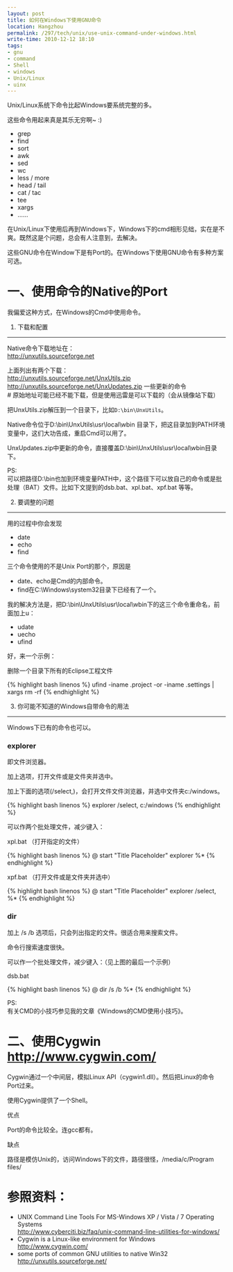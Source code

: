 ```yaml
---
layout: post
title: 如何在Windows下使用GNU命令
location: Hangzhou
permalink: /297/tech/unix/use-unix-command-under-windows.html
write-time: 2010-12-12 18:10
tags:
- gnu
- command
- Shell
- windows
- Unix/Linux
- uinx
---
```


Unix/Linux系统下命令比起Windows要系统完整的多。

这些命令用起来真是其乐无穷啊~ :)

- grep
- find
- sort
- awk
- sed
- wc
- less / more
- head / tail
- cat / tac
- tee
- xargs
- ……

在Unix/Linux下使用后再到Windows下，Windows下的cmd相形见绌，实在是不爽。既然这是个问题，总会有人注意到，去解决。

这些GNU命令在Window下是有Port的。在Windows下使用GNU命令有多种方案可选。

一、使用命令的Native的Port
=================================

我偏爱这种方式，在Windows的Cmd中使用命令。

1. 下载和配置
-------------------

Native命令下载地址在：  
<http://unxutils.sourceforge.net>

上面列出有两个下载：  
<http://unxutils.sourceforge.net/UnxUtils.zip>  
<http://unxutils.sourceforge.net/UnxUpdates.zip> 一些更新的命令    
\# 原始地址可能已经不能下载，但是使用迅雷是可以下载的（会从镜像站下载）

把UnxUtils.zip解压到一个目录下，比如`D:\bin\UnxUtils`。

Native命令位于D:\bin\UnxUtils\usr\local\wbin 目录下，把这目录加到PATH环境变量中，这们大功告成，重启Cmd可以用了。

UnxUpdates.zip中更新的命令，直接覆盖D:\bin\UnxUtils\usr\local\wbin目录下。

PS:  
可以把路径D:\bin也加到环境变量PATH中，这个路径下可以放自己的命令或是批处理（BAT）文件。比如下文提到的dsb.bat、xpl.bat、xpf.bat 等等。

2. 要调整的问题
-------------------

用的过程中你会发现

- date
- echo
- find

三个命令使用的不是Unix Port的那个，原因是

- date、echo是Cmd的内部命令。
- find在C:\Windows\system32目录下已经有了一个。

我的解决方法是，把D:\bin\UnxUtils\usr\local\wbin下的这三个命令重命名，前面加上u：

- udate
- uecho
- ufind

好，来一个示例：

删除一个目录下所有的Eclipse工程文件

{% highlight bash linenos %}
ufind -iname .project -or -iname .settings | xargs rm -rf
{% endhighlight %}

3. 你可能不知道的Windows自带命令的用法
---------------------------------------

Windows下已有的命令也可以。

### explorer

即文件浏览器。

加上选项，打开文件或是文件夹并选中。

加上下面的选项(/select,)，会打开文件文件浏览器，并选中文件夹c:/windows。

{% highlight bash linenos %}
explorer /select, c:/windows
{% endhighlight %}

可以作两个批处理文件，减少键入：

xpl.bat （打开指定的文件）

{% highlight bash linenos %}
@ start "Title Placeholder" explorer %*
{% endhighlight %}

xpf.bat （打开文件或是文件夹并选中）

{% highlight bash linenos %}
@ start "Title Placeholder" explorer /select, %*
{% endhighlight %}

### dir

加上 /s /b 选项后，只会列出指定的文件。很适合用来搜索文件。

命令行搜索速度很快。

可以作一个批处理文件，减少键入：（见上图的最后一个示例）

dsb.bat

{% highlight bash linenos %}
@ dir /s /b %*
{% endhighlight %}

PS:   
有关CMD的小技巧参见我的文章《Windows的CMD使用小技巧》。

二、使用Cygwin http://www.cygwin.com/
===========================================

Cygwin通过一个中间层，模拟Linux API（cygwin1.dll）。然后把Linux的命令Port过来。

使用Cygwin提供了一个Shell。

优点

Port的命令比较全。连gcc都有。

缺点

路径是模仿Unix的，访问Windows下的文件，路径很怪，/media/c/Program files/

参照资料：
====================

- UNIX Command Line Tools For MS-Windows XP / Vista / 7 Operating Systems   
<http://www.cyberciti.biz/faq/unix-command-line-utilities-for-windows/>
- Cygwin is a Linux-like environment for Windows <http://www.cygwin.com/>
- some ports of common GNU utilities to native Win32 <http://unxutils.sourceforge.net/>
